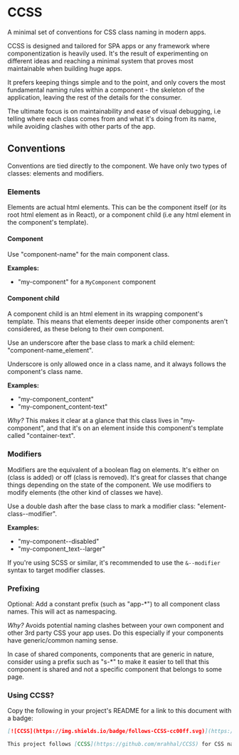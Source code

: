 # CCSS

A minimal set of conventions for CSS class naming in modern apps.

CCSS is designed and tailored for SPA apps or any framework where componentization is heavily used. It's the result of experimenting on different ideas and reaching a minimal system that proves most maintainable when building huge apps.

It prefers keeping things simple and to the point, and only covers the most fundamental naming rules within a component - the skeleton of the application, leaving the rest of the details for the consumer.

The ultimate focus is on maintainability and ease of visual debugging, i.e telling where each class comes from and what it's doing from its name, while avoiding clashes with other parts of the app.

## Conventions

Conventions are tied directly to the component. We have only two types of classes: elements and modifiers.

### Elements

Elements are actual html elements. This can be the component itself (or its root html element as in React), or a component child (i.e any html element in the component's template).

#### Component

Use "component-name" for the main component class.

**Examples:**
- "my-component" for a `MyComponent` component

#### Component child

A component child is an html element in its wrapping component's template. This means that elements deeper inside other components aren't considered, as these belong to their own component.

Use an underscore after the base class to mark a child element: "component-name_element".

Underscore is only allowed once in a class name, and it always follows the component's class name.

**Examples:**
- "my-component_content"
- "my-component_content-text"

_Why?_ This makes it clear at a glance that this class lives in "my-component", and that it's on an element inside this component's template called "container-text".

### Modifiers

Modifiers are the equivalent of a boolean flag on elements. It's either on (class is added) or off (class is removed). It's great for classes that change things depending on the state of the component. We use modifiers to modify elements (the other kind of classes we have).

Use a double dash after the base class to mark a modifier class: "element-class--modifier".

**Examples:**
- "my-component--disabled"
- "my-component_text--larger"

If you're using SCSS or similar, it's recommended to use the `&--modifier` syntax to target modifier classes.

### Prefixing

Optional: Add a constant prefix (such as "app-*") to all component class names. This will act as namespacing.

_Why?_ Avoids potential naming clashes between your own component and other 3rd party CSS your app uses. Do this especially if your components have generic/common naming sense.

In case of shared components, components that are generic in nature, consider using a prefix such as "s-*" to make it easier to tell that this component is shared and not a specific component that belongs to some page.

### Using CCSS?

Copy the following in your project's README for a link to this document with a badge:

```md
[![CCSS](https://img.shields.io/badge/follows-CCSS-cc00ff.svg)](https://github.com/mrahhal/CCSS)

This project follows [CCSS](https://github.com/mrahhal/CCSS) for CSS naming conventions.
```

